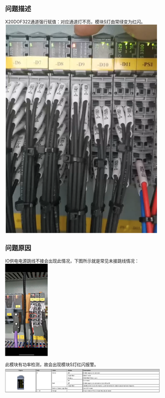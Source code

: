 ## 问题描述
X20DOF322通道强行赋值：对应通道灯不亮，模块S灯由常绿变为红闪。
![](FILES/019X20DOF322模块通道强行赋值对应通道灯不亮且模块S灯由常绿变为红闪/image-20230720130111391.png)




## 问题原因
IO供电电源跳线不接会出现此情况，下图所示就是常见未接跳线情况：
![](FILES/019X20DOF322模块通道强行赋值对应通道灯不亮且模块S灯由常绿变为红闪/image-20230720125017810.png)

此模块有功率检测，故会出现模块S灯红闪报警。
![](FILES/019X20DOF322模块通道强行赋值对应通道灯不亮且模块S灯由常绿变为红闪/image-20230720125341936.png)



